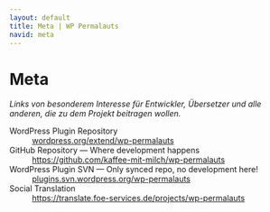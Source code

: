```yaml
---
layout: default
title: Meta | WP Permalauts
navid: meta
---
```


# Meta

*Links von besonderem Interesse für Entwickler, Übersetzer und alle anderen, die zu dem Projekt beitragen wollen.*

<dl>
  <dt>
    WordPress Plugin Repository
  </dt>
  <dd>
    <a href="http://wordpress.org/extend/plugins/wp-permalauts/">wordpress.org/extend/wp-permalauts</a>
  </dd>
  <dt>
    GitHub Repository — Where development happens
  </dt>
  <dd>
    <a href="https://github.com/kaffee-mit-milch/wp-permalauts">https://github.com/kaffee-mit-milch/wp-permalauts</a>
  </dd>
  <dt>
    WordPress Plugin SVN — Only synced repo, no development here!
  </dt>
  <dd>
    <a href="http://plugins.svn.wordpress.org/wp-permalauts/">plugins.svn.wordpress.org/wp-permalauts</a>
  </dd>
  <dt>
    Social Translation
  </dt>
  <dd>
    <a href="https://translate.foe-services.de/projects/wp-permalauts">https://translate.foe-services.de/projects/wp-permalauts</a>
  </dd>
</dl>
